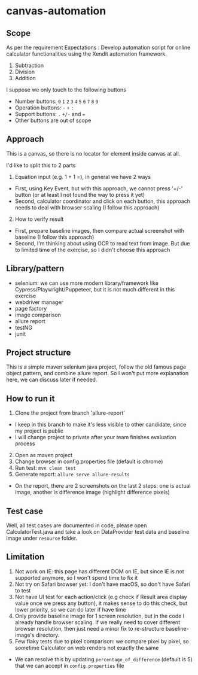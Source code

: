 # canvas-automation
## Scope
As per the requirement
  Expectations : Develop automation script for online calculator functionalities using the Xendit automation framework.
  1. Subtraction
  2. Division
  3. Addition

I suppose we only touch to the following buttons
  - Number buttons: `0` `1` `2` `3` `4` `5` `6` `7` `8` `9`
  - Operation buttons: `-` `+` `:`
  - Support buttons: `.` `+/-` and `=`
  - Other buttons are out of scope


## Approach
This is a canvas, so there is no locator for element inside canvas at all.

I'd like to split this to 2 parts
1. Equation input (e.g. 1 + 1 =), in general we have 2 ways
  - First, using Key Event, but with this approach, we cannot press '+/-' button (or at least I not found the way to press it yet)
  - Second, calculator coordinator and click on each button, this approach needs to deal with browser scaling (I follow this approach)
2. How to verify result
  - First, prepare baseline images, then compare actual screenshot with baseline (I follow this approach)
  - Second, I'm thinking about using OCR to read text from image. But due to limited time of the exercise, so I didn't choose this approach
  
## Library/pattern
 - selenium: we can use more modern library/framework like Cypress/Playwright/Puppeteer, but it is not much different in this exercise
 - webdriver manager
 - page factory
 - image comparison
 - allure report
 - testNG
 - junit

## Project structure
This is a simple maven selenium java project, follow the old famous page object pattern, and combine allure report. So I won't put more explanation here, we can discuss later if needed.

## How to run it
1. Clone the project from branch 'allure-report'
  - I keep in this branch to make it's less visible to other candidate, since my project is public
  - I will change project to private after your team finishes evaluation process
2. Open as maven project
3. Change browser in config.properties file (default is chrome)
4. Run test: `mvn clean test`
5. Generate report: `allure serve allure-results`
  - On the report, there are 2 screenshots on the last 2 steps: one is actual image, another is difference image (highlight difference pixels)

## Test case
Well, all test cases are documented in code, please open CalculatorTest.java and take a look on DataProvider test data and baseline image under `resource` folder.

## Limitation
1. Not work on IE: this page has different DOM on IE, but since IE is not supported anymore, so I won't spend time to fix it
2. Not try on Safari browser yet: I don't have macOS, so don't have Safari to test
3. Not have UI test for each action/click (e.g check if Result area display value once we press any button), it makes sense to do this check, but lower priority, so we can do later if have time
4. Only provide baseline image for 1 screen resolution, but in the code I already handle browser scaling. If we really need to cover different browser resolution, then just need a minor fix to re-structure baseline-image's directory.
5. Few flaky tests due to pixel comparison: we compare pixel by pixel, so sometime Calculator on web renders not exactly the same
  - We can resolve this by updating `percentage_of_difference` (default is 5) that we can accept in `config.properties` file
